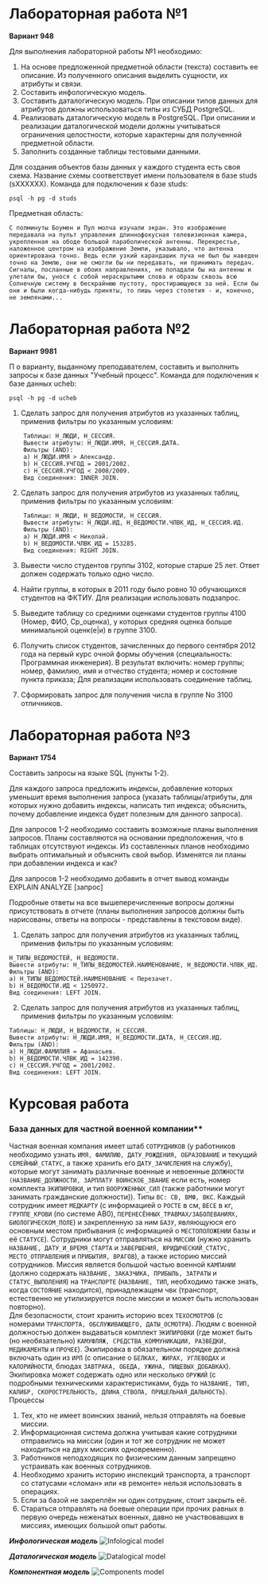 # Лабораторная работа №1
**Вариант 948**

Для выполнения лабораторной работы №1 необходимо:

1. На основе предложенной предметной области (текста) составить ее описание. Из полученного описания выделить сущности, их атрибуты и связи.
2. Составить инфологическую модель.
3. Составить даталогическую модель. При описании типов данных для атрибутов должны использоваться типы из СУБД PostgreSQL.
4. Реализовать даталогическую модель в PostgreSQL. При описании и реализации даталогической модели должны учитываться ограничения целостности, которые характерны для полученной предметной области.
5. Заполнить созданные таблицы тестовыми данными.

Для создания объектов базы данных у каждого студента есть своя схема. Название схемы соответствует имени пользователя в базе studs (sXXXXXX). Команда для подключения к базе studs:

```psql -h pg -d studs```

Предметная область:

    С полминуты Боумен и Пул молча изучали экран. Это изображение передавала на пульт управления длиннофокусная телевизионная камера, укрепленная на ободе большой параболической антенны. Перекрестье, наложенное центром на изображение Земли, указывало, что антенна ориентирована точно. Ведь если узкий карандашик луча не был бы наведен точно на Землю, они не смогли бы ни передавать, ни принимать передач. Сигналы, посланные в обоих направлениях, не попадали бы на антенны и улетали бы, унося с собой нераскрытыми слова и образы сквозь всю Солнечную систему в бескрайнюю пустоту, простирающуюся за ней. Если бы они и были когда-нибудь приняты, то лишь через столетия - и, конечно, не землянами...

# Лабораторная работа №2
**Вариант 9981**

П
о варианту, выданному преподавателем, составить и выполнить запросы к базе данных "Учебный процесс". Команда для подключения к базе данных ucheb:

```psql -h pg -d ucheb ```

1. Сделать запрос для получения атрибутов из указанных таблиц, применив фильтры по указанным условиям:

```
    Таблицы: Н_ЛЮДИ, Н_СЕССИЯ.
    Вывести атрибуты: Н_ЛЮДИ.ИМЯ, Н_СЕССИЯ.ДАТА.
    Фильтры (AND):
    a) Н_ЛЮДИ.ИМЯ > Александр.
    b) Н_СЕССИЯ.УЧГОД = 2001/2002.
    c) Н_СЕССИЯ.УЧГОД < 2008/2009.
    Вид соединения: INNER JOIN.
```

2. Сделать запрос для получения атрибутов из указанных таблиц, применив фильтры по указанным условиям:

```
    Таблицы: Н_ЛЮДИ, Н_ВЕДОМОСТИ, Н_СЕССИЯ.
    Вывести атрибуты: Н_ЛЮДИ.ИД, Н_ВЕДОМОСТИ.ЧЛВК_ИД, Н_СЕССИЯ.ИД.
    Фильтры (AND):
    a) Н_ЛЮДИ.ИМЯ < Николай.
    b) Н_ВЕДОМОСТИ.ЧЛВК_ИД = 153285.
    Вид соединения: RIGHT JOIN.
```

3. Вывести число студентов группы 3102, которые старше 25 лет. Ответ должен содержать только одно число.

4. Найти группы, в которых в 2011 году было ровно 10 обучающихся студентов на ФКТИУ. Для реализации использовать подзапрос.
5. Выведите таблицу со средними оценками студентов группы 4100 (Номер, ФИО, Ср_оценка), у которых средняя оценка больше минимальной оценк(е|и) в группе 3100.
6. Получить список студентов, зачисленных до первого сентября 2012 года на первый курс очной формы обучения (специальность: Программная инженерия). В результат включить:
    номер группы;
    номер, фамилию, имя и отчество студента;
    номер и состояние пункта приказа;
    Для реализации использовать соединение таблиц.
7. Сформировать запрос для получения числа в группе No 3100 отличников.

# Лабораторная работа №3
**Вариант 1754**

Составить запросы на языке SQL (пункты 1-2).

Для каждого запроса предложить индексы, добавление которых уменьшит время выполнения запроса (указать таблицы/атрибуты, для которых нужно добавить индексы, написать тип индекса; объяснить, почему добавление индекса будет полезным для данного запроса).

Для запросов 1-2 необходимо составить возможные планы выполнения запросов. Планы составляются на основании предположения, что в таблицах отсутствуют индексы. Из составленных планов необходимо выбрать оптимальный и объяснить свой выбор.
Изменятся ли планы при добавлении индекса и как?

Для запросов 1-2 необходимо добавить в отчет вывод команды EXPLAIN ANALYZE [запрос]

Подробные ответы на все вышеперечисленные вопросы должны присутствовать в отчете (планы выполнения запросов должны быть нарисованы, ответы на вопросы - представлены в текстовом виде).

1. Сделать запрос для получения атрибутов из указанных таблиц, применив фильтры по указанным условиям:
```
Н_ТИПЫ_ВЕДОМОСТЕЙ, Н_ВЕДОМОСТИ.
Вывести атрибуты: Н_ТИПЫ_ВЕДОМОСТЕЙ.НАИМЕНОВАНИЕ, Н_ВЕДОМОСТИ.ЧЛВК_ИД.
Фильтры (AND):
a) Н_ТИПЫ_ВЕДОМОСТЕЙ.НАИМЕНОВАНИЕ < Перезачет.
b) Н_ВЕДОМОСТИ.ИД < 1250972.
Вид соединения: LEFT JOIN.
```
2. Сделать запрос для получения атрибутов из указанных таблиц, применив фильтры по указанным условиям:
```
Таблицы: Н_ЛЮДИ, Н_ВЕДОМОСТИ, Н_СЕССИЯ.
Вывести атрибуты: Н_ЛЮДИ.ИМЯ, Н_ВЕДОМОСТИ.ДАТА, Н_СЕССИЯ.ИД.
Фильтры (AND):
a) Н_ЛЮДИ.ФАМИЛИЯ = Афанасьев.
b) Н_ВЕДОМОСТИ.ЧЛВК_ИД = 142390.
c) Н_СЕССИЯ.УЧГОД = 2001/2002.
Вид соединения: LEFT JOIN.
```

# Курсовая работа
### База данных для частной военной компании**

Частная военная компания имеет штаб `СОТРУДНИКОВ` (у работников необходимо узнать `ИМЯ, ФАМИЛИЮ, ДАТУ_РОЖДЕНИЯ, ОБРАЗОВАНИЕ` и текущий `СЕМЕЙНЫЙ_СТАТУС`, а также хранить его `ДАТУ_ЗАЧИСЛЕНИЯ` на службу), которые могут занимать различные военные и невоенные `ДОЛЖНОСТИ (НАЗВАНИЕ_ДОЛЖНОСТИ, ЗАРПЛАТУ ВОИНСКОЕ_ЗВАНИЕ` если есть, номер комплекта `ЭКИПИРОВКИ`, и тип `ВООРУЖЕННЫХ_СИЛ` (также работники могут занимать гражданские должности)). 
Типы `ВС: СВ, ВМФ, ВКС`.
Каждый сотрудник имеет `МЕДКАРТУ` (с информацией о `РОСТЕ` в см, `ВЕСЕ` в кг, `ГРУППЕ_КРОВИ` (по системе AB0), `ПЕРЕНЕСЁННЫХ_ТРАВМАХ/ЗАБОЛЕВАНИЯХ, БИОЛОГИЧЕСКОМ_ПОЛЕ`) и закрепленную за ним `БАЗУ`, являющуюся его основным местом прибывания (с информацией о `МЕСТОПОЛОЖЕНИИ` базы и её  `СТАТУСЕ`). 
Сотрудники могут отправляться на `МИССИИ` (нужно хранить `НАЗВАНИЕ, ДАТУ_И_ВРЕМЯ_СТАРТА` и `ЗАВЕРШЕНИЯ, ЮРИДИЧЕСКИЙ_СТАТУС, МЕСТО_ОТПРАВЛЕНИЯ` и `ПРИБЫТИЯ, ВРАГОВ`), а также историю миссий сотрудников. 
Миссия является большой частью военной `КАМПАНИИ` (должно содержать `НАЗВАНИЕ, ЗАКАЗЧИКА, ПРИБЫЛЬ, ЗАТРАТЫ` и `СТАТУС_ВЫПОЛЕНИЯ`) на `ТРАНСПОРТЕ` (`НАЗВАНИЕ, ТИП`, необходимо также знать, когда `СОСТОЯНИЕ` находится), принадлежащем чвк (транспорт, естественно не утилизируется после миссии и может быть использован повторно).  
Для безопасности, стоит хранить историю всех `ТЕХОСМОТРОВ` (с номерами `ТРАНСПОРТА, ОБСЛУЖИВАЮЩЕГО, ДАТЫ_ОСМОТРА`).
Людям с военной должностью должен выдаваться комплект `ЭКИПИРОВКИ` (где может быть (но необязательно) `КАМУФЛЯЖ, СРЕДСТВА_КОММУНИКАЦИИ, РАЗВЕДКИ, МЕДИКАМЕНТЫ` и `ПРОЧЕЕ`). 
Экипировка в обязательном порядке должна включать один из `ИРП` (с описание о `БЕЛКАХ, ЖИРАХ, УГЛЕВОДАХ` и `КАЛОРИЙНОСТИ`, блюдах `ЗАВТРАКА, ОБЕДА, УЖИНА, ПИЩЕВЫХ_ДОБАВКАХ`). 
Экипировка может содержать одно или несколько `ОРУЖИЙ` (с подробными техническими характеристиками, будь то `НАЗВАНИЕ, ТИП, КАЛИБР, СКОРОСТРЕЛЬНОСТЬ, ДЛИНА_СТВОЛА, ПРИЦЕЛЬНАЯ_ДАЛЬНОСТЬ`).
Процессы
1.	Тех, кто не имеет воинских званий, нельзя отправлять на боевые миссии.
2.	Информационная система должна учитывая какие сотрудники отправились на миссии (один и тот же сотрудник не может находиться на двух миссиях одновременно).
3.	Работников неподходящих по физическим данным запрещено устраивать как военных сотрудников.
4.	Необходимо хранить историю инспекций транспорта, а транспорт со статусами «сломан» или «в ремонте» нельзя использовать в операциях.
5.	Если за базой не закреплён ни один сотрудник, стоит закрыть её.
6.	Стараться отправлять на боевые операции при прочих равных в первую очередь неженатых военных, давно не участвовавших в миссиях, имеющих большой опыт работы. 

***Инфологическая модель***
![Infological model](course-04.09.20/docs/infological.jpg)

***Даталогическая модель***
![Datalogical model](course-04.09.20/docs/datalogical.jpg)

***Компонентная модель***
![Components model](course-04.09.20/docs/system.png)